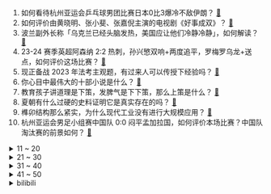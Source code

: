 1. 如何看待杭州亚运会乒乓球男团比赛日本0比3爆冷不敌伊朗？ [:link:](https://www.zhihu.com/question/623603975)
2. 如何评价由黄晓明、张小斐、张嘉倪主演的电视剧《好事成双》？ [:link:](https://www.zhihu.com/question/622608346)
3. 波兰副外长称「乌克兰已经头脑发热，美国应让他们冷静冷静」，如何解读？ [:link:](https://www.zhihu.com/question/623454868)
4. 23-24 赛季英超阿森纳 2:2 热刺，孙兴慜双响+两度追平，罗梅罗乌龙+送点，如何评价这场比赛？ [:link:](https://www.zhihu.com/question/623583662)
5. 现正备战 2023 年法考主观题，有过来人可以传授下经验吗？ [:link:](https://www.zhihu.com/question/623111264)
6. 你心目中最伟大的十部小说是什么？ [:link:](https://www.zhihu.com/question/21405569)
7. 教育孩子讲道理是下策，发脾气是下下策，那么上策是什么？ [:link:](https://www.zhihu.com/question/622878648)
8. 夏朝有什么过硬的史料证明它是真实存在的吗？ [:link:](https://www.zhihu.com/question/31077636)
9. 榫卯结构那么紧实，为什么现代工业没有进行大规模应用？ [:link:](https://www.zhihu.com/question/271098355)
10. 杭州亚运会男足小组赛中国队 0:0 闷平孟加拉国，如何评价本场比赛？中国队淘汰赛的前景如何？ [:link:](https://www.zhihu.com/question/623581256)
<details>
<summary>11 ~ 20</summary>

11. 俄军击毁德国援乌坦克，发现坦克乘员都是德国联邦国防军军人，北约是否下场？这意味着什么？ [:link:](https://www.zhihu.com/question/623558845)
12. 如何看待「核酸大王」张核子进军预制菜市场？ [:link:](https://www.zhihu.com/question/622366703)
13. 《封神第一部》票房破 26 亿，评分破 8，从不被看好到口碑票房双逆袭，如何评价这一走势和成绩？ [:link:](https://www.zhihu.com/question/622726761)
14. 律师提醒「旅游搭子」社交有风险需谨慎对待，「旅游搭子」暗藏多少陷阱？假期出行有哪些需要注意？ [:link:](https://www.zhihu.com/question/623264443)
15. 为什么中国完全拥有长江流域，埃及却没有完全拥有尼罗河流域？ [:link:](https://www.zhihu.com/question/622715700)
16. iPhone 15 和 Plus 开售破发，业内人士透露「现货还很多，基本没人抢」，哪些信息值得关注？ [:link:](https://www.zhihu.com/question/623569335)
17. 如何看待 AITO 问界官方回应「实力全开，无惧诋毁」？有哪些值得关注的信息？ [:link:](https://www.zhihu.com/question/623282954)
18. 如何评价杭州亚运会开幕式上中国代表团礼服青花瓷加牡丹的设计？你觉得如何？ [:link:](https://www.zhihu.com/question/623470399)
19. 如果给你一次重新选择工作的机会，你会选择从事什么样的工作？ [:link:](https://www.zhihu.com/question/622550006)
20. malloc参数只申请一个int为什么可以存两个？ [:link:](https://www.zhihu.com/question/620362723)
</details>
<details>
<summary>21 ~ 30</summary>

21. 现代人健身能有多卷？ [:link:](https://www.zhihu.com/question/622758246)
22. 辞职在家你会慌吗? [:link:](https://www.zhihu.com/question/620537054)
23. 如何看待AI上线影视角色功能，戏外衍生出更多「番外故事」，AI在影视上的应用都有哪些前景？ [:link:](https://www.zhihu.com/question/623567240)
24. 2023赛季F1日本大奖赛维斯塔潘夺冠，迈凯伦诺里斯、皮亚斯特里二三带回，如何评价这场比赛？ [:link:](https://www.zhihu.com/question/623551027)
25. 问你一事，用心回答，人这一辈子最重要的事情是什么？ [:link:](https://www.zhihu.com/question/622686120)
26. 郭明錤称苹果追加 iPhone 15 ProMax 订单至 3500 万部，四季度营收可期，如何解读？ [:link:](https://www.zhihu.com/question/623461400)
27. 速度太快，夺得首金后中国队 1 小时 5 金入账，中国代表团本届亚运会最终能夺得多少枚金牌？ [:link:](https://www.zhihu.com/question/623544915)
28. 上海迪士尼拍游客照片卖 118 元，大学生起诉上海迪士尼侵权，此事是否构成侵权？法律角度如何解读？ [:link:](https://www.zhihu.com/question/623469561)
29. 杭州亚运会中国队包揽 24 日游泳项目全部七项金牌，如何评价目前中国游泳队实力？ [:link:](https://www.zhihu.com/question/623585137)
30. 为什么公司宁愿高薪招新领导，也不愿意内部提拔？ [:link:](https://www.zhihu.com/question/622566930)
</details>
<details>
<summary>31 ~ 40</summary>

31. 微软的应用商店（Microsoft Store）为什么始终做的不温不火？ [:link:](https://www.zhihu.com/question/572483329)
32. 杭州必去的地标有哪些？ [:link:](https://www.zhihu.com/question/622234235)
33. 中秋节快到了，你能用「只有月亮才知道」为开头写一句动人的情话吗？ [:link:](https://www.zhihu.com/question/621948959)
34. 23-24 赛季英超曼城 2:0 诺丁汉森林，福登哈兰德建功，罗德里锁喉染红，如何评价这场比赛？ [:link:](https://www.zhihu.com/question/623474763)
35. 人可以省钱到什么程度？ [:link:](https://www.zhihu.com/question/613042312)
36. 日企联盟完成了对东芝的要约收购，近 150 年历史巨头最快年内退市，哪些信息值得关注？ [:link:](https://www.zhihu.com/question/623540948)
37. 23-24 赛季英超曼联 1-0 伯恩利结束各赛事三连败，B 费凌空斩雷吉隆伤退，如何评价这场比赛？ [:link:](https://www.zhihu.com/question/623506828)
38. 到底是什么特征让一辆车“像网约车”？ [:link:](https://www.zhihu.com/question/622746088)
39. 村上春树为什么得不了诺贝尔文学奖？ [:link:](https://www.zhihu.com/question/622531479)
40. 明起存量首套房贷利率批量下调，无需申请，多家银行出台实施细则，哪些信息值得关注？ [:link:](https://www.zhihu.com/question/623542037)
</details>
<details>
<summary>41 ~ 50</summary>

41. 钻石价格下跌 35% 到 40%，俄钻石巨头停售钻石，网友称「就是智商税」，钻石的天价神话是否已落幕？ [:link:](https://www.zhihu.com/question/623113066)
42. 你健身走过最大的弯路是什么？ [:link:](https://www.zhihu.com/question/622493029)
43. 日本第二轮核污染水排海即将启动，总量预计在 7800 吨左右，哪些信息值得关注？ [:link:](https://www.zhihu.com/question/623585009)
44. 国家药监局发文，中药说明书安全性内容「尚不明确」将不予再注册，这一规定将给医药行业带来哪些影响？ [:link:](https://www.zhihu.com/question/623426010)
45. 减脂的黑咖啡应该怎么选择? [:link:](https://www.zhihu.com/question/376097604)
46. 男子无保护举 280 斤杠铃不慎将旁人砸骨折，有何警示？ [:link:](https://www.zhihu.com/question/623302044)
47. 如何评价派大星？ [:link:](https://www.zhihu.com/question/36863216)
48. 如何评价《原神》「那维莱特」角色 PV——「水中之眼」？ [:link:](https://www.zhihu.com/question/623112484)
49. 如何评价由黄景瑜、张婧仪主演的电视剧《他从火光中走来》？ [:link:](https://www.zhihu.com/question/622602638)
50. 有什么是你在童年吃过的东西，令你至今念念不忘？ [:link:](https://www.zhihu.com/question/623126894)
</details><details>
<summary>bilibili</summary>

</details>